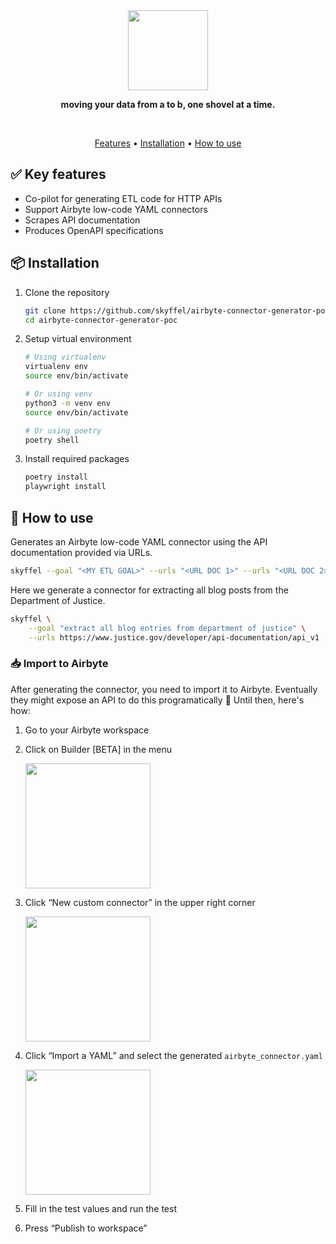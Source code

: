 <div align="center">
	<img width="128px" src="https://framerusercontent.com/images/cAARifhJDsiixC5dDUpMal42BM.svg" />
	<br>
	<p>
		<b>moving your data from a to b, one shovel at a time.</b>
	</p>
	<br>
    <p align="center">
        <a href="#-key-features">Features</a> •
        <a href="#-installation">Installation</a> •
        <a href="#-how-to-use">How to use</a>
    </p>
</div>

## ✅ Key features

- Co-pilot for generating ETL code for HTTP APIs
- Support Airbyte low-code YAML connectors
- Scrapes API documentation
- Produces OpenAPI specifications

## 📦 Installation

1. Clone the repository

   ```bash
   git clone https://github.com/skyffel/airbyte-connector-generator-poc
   cd airbyte-connector-generator-poc
   ```

2. Setup virtual environment

   ```bash
   # Using virtualenv
   virtualenv env
   source env/bin/activate

   # Or using venv
   python3 -m venv env
   source env/bin/activate

   # Or using poetry
   poetry shell
   ```

3. Install required packages

   ```bash
   poetry install
   playwright install
   ```

## 🚀 How to use

Generates an Airbyte low-code YAML connector using the API documentation provided via URLs.

```bash
skyffel --goal "<MY ETL GOAL>" --urls "<URL DOC 1>" --urls "<URL DOC 2>"
```
Here we generate a connector for extracting all blog posts from the Department of Justice.

```bash
skyffel \
    --goal "extract all blog entries from department of justice" \
    --urls https://www.justice.gov/developer/api-documentation/api_v1
```

### 📥 Import to Airbyte

After generating the connector, you need to import it to Airbyte. Eventually they might expose an API to do this programatically 🤞 Until then, here's how:

1. Go to your Airbyte workspace
2. Click on Builder [BETA] in the menu

   <img width="200px" src="https://github.com/skyffel/airbyte-connector-generator-poc/assets/25622412/4b7ce182-03b4-48d7-a99a-bead287ff297" />

3. Click “New custom connector” in the upper right corner

   <img width="200px" src="https://github.com/skyffel/airbyte-connector-generator-poc/assets/25622412/f89d0660-1dc1-4f37-b46c-c22a94e7cee0" />
4. Click “Import a YAML” and select the generated `airbyte_connector.yaml`

   <img width="200px" src="https://github.com/skyffel/airbyte-connector-generator-poc/assets/25622412/dc210240-b23d-47b0-a024-26e70834b28a" />

5. Fill in the test values and run the test
6. Press “Publish to workspace”
